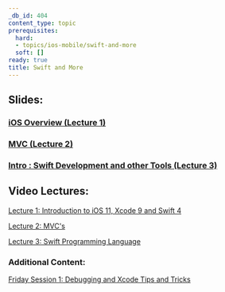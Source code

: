 ```yaml
---
_db_id: 404
content_type: topic
prerequisites:
  hard:
  - topics/ios-mobile/swift-and-more
  soft: []
ready: true
title: Swift and More
---
```


## Slides:

### [iOS Overview (Lecture 1)](Lecture%201%20Slides.pdf)
### [MVC (Lecture 2)](Lecture%202%20Slides.pdf)
### [Intro : Swift Development and other Tools (Lecture 3)](Lecture%203%20Slides.pdf)


## Video Lectures:

[Lecture 1: Introduction to iOS 11, Xcode 9 and Swift 4](https://www.youtube.com/watch?v=71pyOB4TPRE&t=4s)

[Lecture 2: MVC's](https://www.youtube.com/watch?v=w7a79cx3UaY&list=PLPA-ayBrweUzGFmkT_W65z64MoGnKRZMq&index=2)

[Lecture 3: Swift Programming Language](https://www.youtube.com/watch?v=ZbpjTPzf8x4&list=PLPA-ayBrweUzGFmkT_W65z64MoGnKRZMq&index=4)

### Additional Content:

[Friday Session 1: Debugging and Xcode Tips and Tricks](https://www.youtube.com/watch?v=-UtIg4Lt7T8&list=PLPA-ayBrweUzGFmkT_W65z64MoGnKRZMq&index=3)